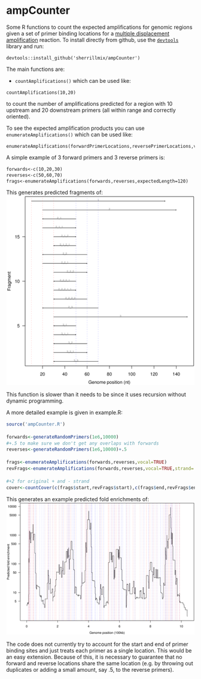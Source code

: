 # ampCounter
Some R functions to count the expected amplifications for genomic regions given a set of primer binding locations for a [multiple displacement amplification](http://en.wikipedia.org/wiki/Multiple_displacement_amplification) reaction. To install directly from github, use the [<code>devtools</code>](https://github.com/hadley/devtools) library and run:
```
devtools::install_github('sherrillmix/ampCounter')
```

The main functions are:
* <code>countAmplifications()</code> which can be used like:
```
countAmplifications(10,20)
```
to count the number of amplifications predicted for a region with 10 upstream and 20 downstream primers (all within range and correctly oriented).

To see the expected amplification products you can use <code>enumerateAmplifications()</code> which can be used like:
```
enumerateAmplifications(forwardPrimerLocations,reversePrimerLocations,vocal=TRUE)
```
A simple example of 3 forward primers and 3 reverse primers is:
```
forwards<-c(10,20,30)
reverses<-c(50,60,70)
frags<-enumerateAmplifications(forwards,reverses,expectedLength=120)
```
This generates predicted fragments of:
![Predicted fragments from 3 forward, 3 reverse primers](example3x3primers.png)

This function is slower than it needs to be since it uses recursion without dynamic programming.

A more detailed example is given in example.R:
```R
source('ampCounter.R')

forwards<-generateRandomPrimers(1e6,10000)
#+.5 to make sure we don't get any overlaps with forwards
reverses<-generateRandomPrimers(1e6,10000)+.5

frags<-enumerateAmplifications(forwards,reverses,vocal=TRUE)
revFrags<-enumerateAmplifications(forwards,reverses,vocal=TRUE,strand='-')

#+2 for original + and - strand
cover<-countCover(c(frags$start,revFrags$start),c(frags$end,revFrags$end),vocal=TRUE)+2
```
This generates an example predicted fold enrichments of:
![Example of fold enrichment predictions](predictedEnrichmentExample.png)

The code does not currently try to account for the start and end of primer binding sites and just treats each primer as a single location. This would be an easy extension. Because of this, it is necessary to guarantee that no forward and reverse locations share the same location (e.g. by throwing out duplicates or adding a small amount, say .5, to the reverse primers).

